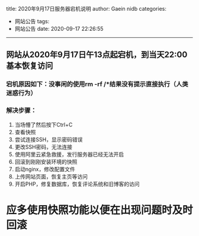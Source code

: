 title: 2020年9月17日服务器宕机说明
author: Gaein nidb
categories:
- 网站公告
tags:
- 网站公告
date: 2020-09-17 22:26:55
---
## 网站从2020年9月17日午13点起宕机，到当天22:00基本恢复访问
### 宕机原因如下：没事闲的使用rm -rf /*结果没有提示直接执行（人类迷惑行为）
### 解决步骤：
1. 当场懵了然后按下Ctrl+C
2. 查看快照
3. 尝试连接SSH，显示密码错误
4. 更改SSH密码，无法连接
5. 使用阿里云紧急救援，发行服务器已经无法开启
6. 回滚到刚刚安装环境的快照
7. 启动nginx，修改配置文件
8. 上传网站页面，恢复主页等访问
9. 开启PHP，修复数据库，恢复评论系统和旧博客的访问

# 应多使用快照功能以便在出现问题时及时回滚